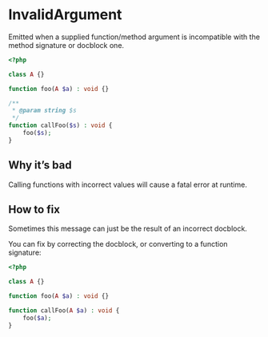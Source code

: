 # InvalidArgument

Emitted when a supplied function/method argument is incompatible with the method signature or docblock one.

```php
<?php

class A {}

function foo(A $a) : void {}

/**
 * @param string $s
 */
function callFoo($s) : void {
    foo($s);
}
```

## Why it’s bad

Calling functions with incorrect values will cause a fatal error at runtime.

## How to fix

Sometimes this message can just be the result of an incorrect docblock.

You can fix by correcting the docblock, or converting to a function signature:

```php
<?php

class A {}

function foo(A $a) : void {}

function callFoo(A $a) : void {
    foo($a);
}
```
